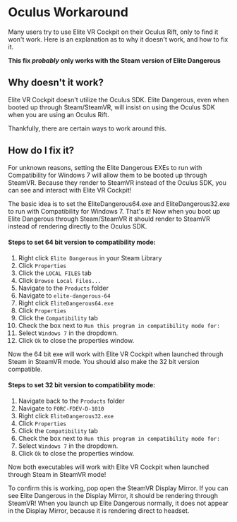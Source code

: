 Oculus Workaround
=================

Many users try to use Elite VR Cockpit on their Oculus Rift, only to find it won't work. Here is an explanation as to why it doesn't work, and how to fix it.

**This fix _probably_ only works with the Steam version of Elite Dangerous**

## Why doesn't it work?

Elite VR Cockpit doesn't utilize the Oculus SDK. Elite Dangerous, even when booted up through Steam/SteamVR, will insist on using the Oculus SDK when you are using an Oculus Rift.

Thankfully, there are certain ways to work around this.

## How do I fix it?

For unknown reasons, setting the Elite Dangerous EXEs to run with Compatibility for Windows 7 will allow them to be booted up through SteamVR. Because they render to SteamVR instead of the Oculus SDK, you can see and interact with Elite VR Cockpit!

The basic idea is to set the EliteDangerous64.exe and EliteDangerous32.exe to run with Compatibility for Windows 7. That's it! Now when you boot up Elite Dangerous through Steam/SteamVR it should render to SteamVR instead of rendering directly to the Oculus SDK.

#### Steps to set 64 bit version to compatibility mode:
1. Right click `Elite Dangerous` in your Steam Library
2. Click `Properties`
3. Click the `LOCAL FILES` tab
4. Click `Browse Local Files...`
5. Navigate to the `Products` folder
6. Navigate to `elite-dangerous-64`
7. Right click `EliteDangerous64.exe`
8. Click `Properties`
9. Click the `Compatibility` tab
10. Check the box next to `Run this program in compatibility mode for:`
11. Select `Windows 7` in the dropdown.
12. Click `Ok` to close the properties window.

Now the 64 bit exe will work with Elite VR Cockpit when launched through Steam in SteamVR mode. You should also make the 32 bit version compatible.

#### Steps to set 32 bit version to compatibility mode:
1. Navigate back to the `Products` folder
2. Navigate to `FORC-FDEV-D-1010`
3. Right click `EliteDangerous32.exe`
4. Click `Properties`
5. Click the `Compatibility` tab
6. Check the box next to `Run this program in compatibility mode for:`
7. Select `Windows 7` in the dropdown.
8. Click `Ok` to close the properties window.

Now both executables will work with Elite VR Cockpit when launched through Steam in SteamVR mode!

To confirm this is working, pop open the SteamVR Display Mirror. If you can see Elite Dangerous in the Display Mirror, it should be rendering through SteamVR! When you launch up Elite Dangerous normally, it does not appear in the Display Mirror, because it is rendering direct to headset.